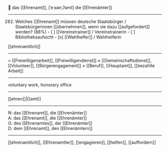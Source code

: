 🌟 das [[Ehrenamt]], [ˈeːʁənˌʔamt]
die [[Ehrenämter]]

---
282. Welches [[Ehrenamt]] müssen deutsche Staatsbürger / Staatsbürgerinnen [[übernehmen]], wenn sie dazu [[aufgefordert]] werden? (88%)
	- [ ] [[Vereinstrainer]] / Vereinstrainerin
	- [ ] Bibliotheksaufsicht
	- [x] [[Wahlhelfer]] / Wahlhelferin

[[ehrenamtlich]]

---
= [[Freiwilligenarbeit]], [[Freiwilligendienst]]
≈ [[Gemeinschaftsdienst]], [[Volunteer]], [[Bürgerengagement]]
≠ [[Beruf]], [[Hauptamt]], [[bezahlte Arbeit]]

---
voluntary work, honorary office

---
[[ehren]]|[[amt]]

---
N: das [[Ehrenamt]], die [[Ehrenämter]]  
A: das [[Ehrenamt]], die [[Ehrenämter]]  
G: des [[Ehrenamtes]], der [[Ehrenämter]]  
D: dem [[Ehrenamt]], den [[Ehrenämtern]]  

---
[[ehrenamtlich]], [[Ehrenamtler]], [[engagieren]], [[helfen]], [[auffordern]]